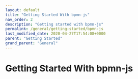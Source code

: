 ```yaml
---
layout: default
title: "Getting Started With bpmn-js"
nav_order: 2
description: "Getting started with bpmn-js"
permalink: /general/getting-started/bpmn-js
last_modified_date: 2020-04-27T17:54:08+0000
parent: "Getting Started"
grand_parent: "General"
---
```


# Getting Started With bpmn-js
